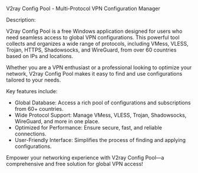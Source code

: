 V2ray Config Pool - Multi-Protocol VPN Configuration Manager


Description:

V2ray Config Pool is a free Windows application designed for users who need seamless access to global VPN configurations. This powerful tool collects and organizes a wide range of protocols, including VMess, VLESS, Trojan, HTTPS, Shadowsocks, and WireGuard, from over 60 countries based on IPs and locations.


Whether you are a VPN enthusiast or a professional looking to optimize your network, V2ray Config Pool makes it easy to find and use configurations tailored to your needs.

Key features include:

* Global Database: Access a rich pool of configurations and subscriptions from 60+ countries.
* Wide Protocol Support: Manage VMess, VLESS, Trojan, Shadowsocks, WireGuard, and more in one place.
* Optimized for Performance: Ensure secure, fast, and reliable connections.
* User-Friendly Interface: Simplifies the process of finding and applying configurations.
  
Empower your networking experience with V2ray Config Pool—a comprehensive and free solution for global VPN access!
